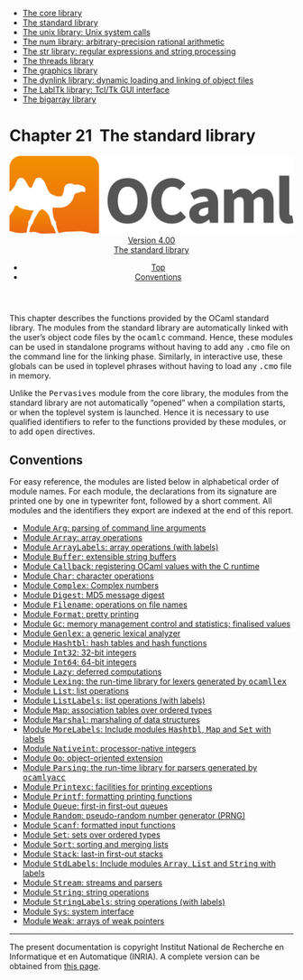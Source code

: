 <!-- ((! set title Manual !)) ((! set documentation !)) ((! set manual !)) ((! set nobreadcrumb !)) -->
<div class="manual content"><ul class="part_menu"><li><a href="manual034.html">The core library</a></li><li class="active"><a href="manual035.html">The standard library</a></li><li><a href="manual036.html">The unix library: Unix system calls</a></li><li><a href="manual037.html">The num library: arbitrary-precision rational arithmetic</a></li><li><a href="manual038.html">The str library: regular expressions and string processing</a></li><li><a href="manual039.html">The threads library</a></li><li><a href="manual040.html">The graphics library</a></li><li><a href="manual041.html">The dynlink library: dynamic loading and linking of object files</a></li><li><a href="manual042.html">The LablTk library: Tcl/Tk GUI interface</a></li><li><a href="manual043.html">The bigarray library</a></li></ul>




<h1 class="chapter"><a name="htoc299"><span>Chapter 21</span></a>&nbsp;&nbsp;The standard library</h1><header><nav class="toc brand"><a class="brand" href="https://ocaml.org/"><img src="colour-logo-gray.svg" class="svg" alt="OCaml"></a></nav><nav class="toc"><div class="toc_version"><a href="/docs" id="version-select">Version 4.00</a></div><div class="toc_title"><a href="#">The standard library</a></div><ul><li class="top"><a href="#">Top</a></li>
<li><a href="#toc156">Conventions</a>
</li></ul></nav></header>
<p> <a name="c:stdlib"></a>
</p><p>This chapter describes the functions provided by the OCaml
standard library. The modules from the standard library are
automatically linked with the user’s object code files by the <tt>ocamlc</tt>
command. Hence, these modules can be used in standalone programs without
having to add any <tt>.cmo</tt> file on the command line for the linking
phase. Similarly, in interactive use, these globals can be used in
toplevel phrases without having to load any <tt>.cmo</tt> file in memory.</p><p>Unlike the <tt>Pervasives</tt> module from the core library, the modules from the
standard library are not automatically “opened” when a compilation
starts, or when the toplevel system is launched. Hence it is necessary
to use qualified identifiers to refer to the functions provided by these
modules, or to add <tt>open</tt> directives.</p><p><a name="stdlib:top"></a></p><h2 class="section"><a name="toc156"></a>Conventions</h2><p>For easy reference, the modules are listed below in alphabetical order
of module names.
For each module, the declarations from its signature are printed
one by one in typewriter font, followed by a short comment.
All modules and the identifiers they export are indexed at the end of
this report.</p><ul class="ftoc2"><li class="li-links">
<a href="../../api/4.00/Arg.html">Module <tt>Arg</tt>: parsing of command line arguments</a>
</li><li class="li-links"><a href="../../api/4.00/Array.html">Module <tt>Array</tt>: array operations</a>
</li><li class="li-links"><a href="../../api/4.00/ArrayLabels.html">Module <tt>ArrayLabels</tt>: array operations (with labels)</a>
</li><li class="li-links"><a href="../../api/4.00/Buffer.html">Module <tt>Buffer</tt>: extensible string buffers</a>
</li><li class="li-links"><a href="../../api/4.00/Callback.html">Module <tt>Callback</tt>: registering OCaml values with the C runtime</a>
</li><li class="li-links"><a href="../../api/4.00/Char.html">Module <tt>Char</tt>: character operations</a>
</li><li class="li-links"><a href="../../api/4.00/Complex.html">Module <tt>Complex</tt>: Complex numbers</a>
</li><li class="li-links"><a href="../../api/4.00/Digest.html">Module <tt>Digest</tt>: MD5 message digest</a>
</li><li class="li-links"><a href="../../api/4.00/Filename.html">Module <tt>Filename</tt>: operations on file names</a>
</li><li class="li-links"><a href="../../api/4.00/Format.html">Module <tt>Format</tt>: pretty printing</a>
</li><li class="li-links"><a href="../../api/4.00/Gc.html">Module <tt>Gc</tt>: memory management control and statistics; finalised values</a>
</li><li class="li-links"><a href="../../api/4.00/Genlex.html">Module <tt>Genlex</tt>: a generic lexical analyzer</a>
</li><li class="li-links"><a href="../../api/4.00/Hashtbl.html">Module <tt>Hashtbl</tt>: hash tables and hash functions</a>
</li><li class="li-links"><a href="../../api/4.00/Int32.html">Module <tt>Int32</tt>: 32-bit integers</a>
</li><li class="li-links"><a href="../../api/4.00/Int64.html">Module <tt>Int64</tt>: 64-bit integers</a>
</li><li class="li-links"><a href="../../api/4.00/Lazy.html">Module <tt>Lazy</tt>: deferred computations</a>
</li><li class="li-links"><a href="../../api/4.00/Lexing.html">Module <tt>Lexing</tt>: the run-time library for lexers generated by <tt>ocamllex</tt></a>
</li><li class="li-links"><a href="../../api/4.00/List.html">Module <tt>List</tt>: list operations</a>
</li><li class="li-links"><a href="../../api/4.00/ListLabels.html">Module <tt>ListLabels</tt>: list operations (with labels)</a>
</li><li class="li-links"><a href="../../api/4.00/Map.html">Module <tt>Map</tt>: association tables over ordered types</a>
</li><li class="li-links"><a href="../../api/4.00/Marshal.html">Module <tt>Marshal</tt>: marshaling of data structures</a>
</li><li class="li-links"><a href="../../api/4.00/MoreLabels.html">Module <tt>MoreLabels</tt>: Include modules <tt>Hashtbl</tt>, <tt>Map</tt> and <tt>Set</tt> with labels</a>
</li><li class="li-links"><a href="../../api/4.00/Nativeint.html">Module <tt>Nativeint</tt>: processor-native integers</a>
</li><li class="li-links"><a href="../../api/4.00/Oo.html">Module <tt>Oo</tt>: object-oriented extension</a>
</li><li class="li-links"><a href="../../api/4.00/Parsing.html">Module <tt>Parsing</tt>: the run-time library for parsers generated by <tt>ocamlyacc</tt></a>
</li><li class="li-links"><a href="../../api/4.00/Printexc.html">Module <tt>Printexc</tt>: facilities for printing exceptions</a>
</li><li class="li-links"><a href="../../api/4.00/Printf.html">Module <tt>Printf</tt>: formatting printing functions</a>
</li><li class="li-links"><a href="../../api/4.00/Queue.html">Module <tt>Queue</tt>: first-in first-out queues</a>
</li><li class="li-links"><a href="../../api/4.00/Random.html">Module <tt>Random</tt>: pseudo-random number generator (PRNG)</a>
</li><li class="li-links"><a href="../../api/4.00/Scanf.html">Module <tt>Scanf</tt>: formatted input functions</a>
</li><li class="li-links"><a href="../../api/4.00/Set.html">Module <tt>Set</tt>: sets over ordered types</a>
</li><li class="li-links"><a href="../../api/4.00/Sort.html">Module <tt>Sort</tt>: sorting and merging lists</a>
</li><li class="li-links"><a href="../../api/4.00/Stack.html">Module <tt>Stack</tt>: last-in first-out stacks</a>
</li><li class="li-links"><a href="../../api/4.00/StdLabels.html">Module <tt>StdLabels</tt>: Include modules <tt>Array</tt>, <tt>List</tt> and <tt>String</tt> with labels</a>
</li><li class="li-links"><a href="../../api/4.00/Stream.html">Module <tt>Stream</tt>: streams and parsers</a>
</li><li class="li-links"><a href="../../api/4.00/String.html">Module <tt>String</tt>: string operations</a>
</li><li class="li-links"><a href="../../api/4.00/StringLabels.html">Module <tt>StringLabels</tt>: string operations (with labels)</a>
</li><li class="li-links"><a href="../../api/4.00/Sys.html">Module <tt>Sys</tt>: system interface</a>
</li><li class="li-links"><a href="../../api/4.00/Weak.html">Module <tt>Weak</tt>: arrays of weak pointers</a>
</li></ul><hr>





<div class="copyright">The present documentation is copyright Institut National de Recherche en Informatique et en Automatique (INRIA). A complete version can be obtained from <a href="http://caml.inria.fr/pub/docs/manual-ocaml/">this page</a>.</div></div>